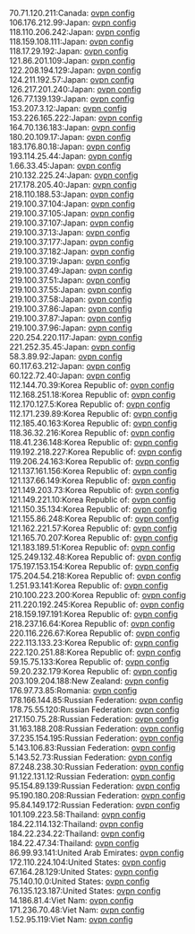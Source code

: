 70.71.120.211:Canada: [ovpn config](vpn/70_71_120_211.ovpn)  
106.176.212.99:Japan: [ovpn config](vpn/106_176_212_99.ovpn)  
118.110.206.242:Japan: [ovpn config](vpn/118_110_206_242.ovpn)  
118.159.108.111:Japan: [ovpn config](vpn/118_159_108_111.ovpn)  
118.17.29.192:Japan: [ovpn config](vpn/118_17_29_192.ovpn)  
121.86.201.109:Japan: [ovpn config](vpn/121_86_201_109.ovpn)  
122.208.194.129:Japan: [ovpn config](vpn/122_208_194_129.ovpn)  
124.211.192.57:Japan: [ovpn config](vpn/124_211_192_57.ovpn)  
126.217.201.240:Japan: [ovpn config](vpn/126_217_201_240.ovpn)  
126.77.139.139:Japan: [ovpn config](vpn/126_77_139_139.ovpn)  
153.207.3.12:Japan: [ovpn config](vpn/153_207_3_12.ovpn)  
153.226.165.222:Japan: [ovpn config](vpn/153_226_165_222.ovpn)  
164.70.136.183:Japan: [ovpn config](vpn/164_70_136_183.ovpn)  
180.20.109.17:Japan: [ovpn config](vpn/180_20_109_17.ovpn)  
183.176.80.18:Japan: [ovpn config](vpn/183_176_80_18.ovpn)  
193.114.25.44:Japan: [ovpn config](vpn/193_114_25_44.ovpn)  
1.66.33.45:Japan: [ovpn config](vpn/1_66_33_45.ovpn)  
210.132.225.24:Japan: [ovpn config](vpn/210_132_225_24.ovpn)  
217.178.205.40:Japan: [ovpn config](vpn/217_178_205_40.ovpn)  
218.110.188.53:Japan: [ovpn config](vpn/218_110_188_53.ovpn)  
219.100.37.104:Japan: [ovpn config](vpn/219_100_37_104.ovpn)  
219.100.37.105:Japan: [ovpn config](vpn/219_100_37_105.ovpn)  
219.100.37.107:Japan: [ovpn config](vpn/219_100_37_107.ovpn)  
219.100.37.13:Japan: [ovpn config](vpn/219_100_37_13.ovpn)  
219.100.37.177:Japan: [ovpn config](vpn/219_100_37_177.ovpn)  
219.100.37.182:Japan: [ovpn config](vpn/219_100_37_182.ovpn)  
219.100.37.19:Japan: [ovpn config](vpn/219_100_37_19.ovpn)  
219.100.37.49:Japan: [ovpn config](vpn/219_100_37_49.ovpn)  
219.100.37.51:Japan: [ovpn config](vpn/219_100_37_51.ovpn)  
219.100.37.55:Japan: [ovpn config](vpn/219_100_37_55.ovpn)  
219.100.37.58:Japan: [ovpn config](vpn/219_100_37_58.ovpn)  
219.100.37.86:Japan: [ovpn config](vpn/219_100_37_86.ovpn)  
219.100.37.87:Japan: [ovpn config](vpn/219_100_37_87.ovpn)  
219.100.37.96:Japan: [ovpn config](vpn/219_100_37_96.ovpn)  
220.254.220.117:Japan: [ovpn config](vpn/220_254_220_117.ovpn)  
221.252.35.45:Japan: [ovpn config](vpn/221_252_35_45.ovpn)  
58.3.89.92:Japan: [ovpn config](vpn/58_3_89_92.ovpn)  
60.117.63.212:Japan: [ovpn config](vpn/60_117_63_212.ovpn)  
60.122.72.40:Japan: [ovpn config](vpn/60_122_72_40.ovpn)  
112.144.70.39:Korea Republic of: [ovpn config](vpn/112_144_70_39.ovpn)  
112.168.251.18:Korea Republic of: [ovpn config](vpn/112_168_251_18.ovpn)  
112.170.127.5:Korea Republic of: [ovpn config](vpn/112_170_127_5.ovpn)  
112.171.239.89:Korea Republic of: [ovpn config](vpn/112_171_239_89.ovpn)  
112.185.40.163:Korea Republic of: [ovpn config](vpn/112_185_40_163.ovpn)  
118.36.32.216:Korea Republic of: [ovpn config](vpn/118_36_32_216.ovpn)  
118.41.236.148:Korea Republic of: [ovpn config](vpn/118_41_236_148.ovpn)  
119.192.218.227:Korea Republic of: [ovpn config](vpn/119_192_218_227.ovpn)  
119.206.24.163:Korea Republic of: [ovpn config](vpn/119_206_24_163.ovpn)  
121.137.161.156:Korea Republic of: [ovpn config](vpn/121_137_161_156.ovpn)  
121.137.66.149:Korea Republic of: [ovpn config](vpn/121_137_66_149.ovpn)  
121.149.203.73:Korea Republic of: [ovpn config](vpn/121_149_203_73.ovpn)  
121.149.221.10:Korea Republic of: [ovpn config](vpn/121_149_221_10.ovpn)  
121.150.35.134:Korea Republic of: [ovpn config](vpn/121_150_35_134.ovpn)  
121.155.86.248:Korea Republic of: [ovpn config](vpn/121_155_86_248.ovpn)  
121.162.221.57:Korea Republic of: [ovpn config](vpn/121_162_221_57.ovpn)  
121.165.70.207:Korea Republic of: [ovpn config](vpn/121_165_70_207.ovpn)  
121.183.189.51:Korea Republic of: [ovpn config](vpn/121_183_189_51.ovpn)  
125.249.132.48:Korea Republic of: [ovpn config](vpn/125_249_132_48.ovpn)  
175.197.153.154:Korea Republic of: [ovpn config](vpn/175_197_153_154.ovpn)  
175.204.54.218:Korea Republic of: [ovpn config](vpn/175_204_54_218.ovpn)  
1.251.93.141:Korea Republic of: [ovpn config](vpn/1_251_93_141.ovpn)  
210.100.223.200:Korea Republic of: [ovpn config](vpn/210_100_223_200.ovpn)  
211.220.192.245:Korea Republic of: [ovpn config](vpn/211_220_192_245.ovpn)  
218.159.197.191:Korea Republic of: [ovpn config](vpn/218_159_197_191.ovpn)  
218.237.16.64:Korea Republic of: [ovpn config](vpn/218_237_16_64.ovpn)  
220.116.226.67:Korea Republic of: [ovpn config](vpn/220_116_226_67.ovpn)  
222.113.133.23:Korea Republic of: [ovpn config](vpn/222_113_133_23.ovpn)  
222.120.251.88:Korea Republic of: [ovpn config](vpn/222_120_251_88.ovpn)  
59.15.75.133:Korea Republic of: [ovpn config](vpn/59_15_75_133.ovpn)  
59.20.232.179:Korea Republic of: [ovpn config](vpn/59_20_232_179.ovpn)  
203.109.204.188:New Zealand: [ovpn config](vpn/203_109_204_188.ovpn)  
176.97.73.85:Romania: [ovpn config](vpn/176_97_73_85.ovpn)  
178.166.144.85:Russian Federation: [ovpn config](vpn/178_166_144_85.ovpn)  
178.75.55.120:Russian Federation: [ovpn config](vpn/178_75_55_120.ovpn)  
217.150.75.28:Russian Federation: [ovpn config](vpn/217_150_75_28.ovpn)  
31.163.188.208:Russian Federation: [ovpn config](vpn/31_163_188_208.ovpn)  
37.235.154.195:Russian Federation: [ovpn config](vpn/37_235_154_195.ovpn)  
5.143.106.83:Russian Federation: [ovpn config](vpn/5_143_106_83.ovpn)  
5.143.52.73:Russian Federation: [ovpn config](vpn/5_143_52_73.ovpn)  
87.248.238.30:Russian Federation: [ovpn config](vpn/87_248_238_30.ovpn)  
91.122.131.12:Russian Federation: [ovpn config](vpn/91_122_131_12.ovpn)  
95.154.89.139:Russian Federation: [ovpn config](vpn/95_154_89_139.ovpn)  
95.190.180.208:Russian Federation: [ovpn config](vpn/95_190_180_208.ovpn)  
95.84.149.172:Russian Federation: [ovpn config](vpn/95_84_149_172.ovpn)  
101.109.223.58:Thailand: [ovpn config](vpn/101_109_223_58.ovpn)  
184.22.114.132:Thailand: [ovpn config](vpn/184_22_114_132.ovpn)  
184.22.234.22:Thailand: [ovpn config](vpn/184_22_234_22.ovpn)  
184.22.47.34:Thailand: [ovpn config](vpn/184_22_47_34.ovpn)  
86.99.93.141:United Arab Emirates: [ovpn config](vpn/86_99_93_141.ovpn)  
172.110.224.104:United States: [ovpn config](vpn/172_110_224_104.ovpn)  
67.164.28.129:United States: [ovpn config](vpn/67_164_28_129.ovpn)  
75.140.10.0:United States: [ovpn config](vpn/75_140_10_0.ovpn)  
76.135.123.187:United States: [ovpn config](vpn/76_135_123_187.ovpn)  
14.186.81.4:Viet Nam: [ovpn config](vpn/14_186_81_4.ovpn)  
171.236.70.48:Viet Nam: [ovpn config](vpn/171_236_70_48.ovpn)  
1.52.95.119:Viet Nam: [ovpn config](vpn/1_52_95_119.ovpn)  
